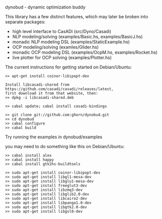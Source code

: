 dynobud - dynamic optimization buddy

This library has a few distinct features, which may later be broken into separate packages:
* high level interface to CasADi (src/Dyno/Casadi)
* NLP modeling/solving (examples/Basic.hs, examples/BasicJ.hs)
* monadic NLP modeling DSL (examples/StaticExample.hs)
* OCP modeling/solving (examles/Glider.hs)
* monadic OCP modeling DSL (examples/OcpM.hs, examples/Rocket.hs)
* live plotter for OCP solving (examples/Plotter.hs)


The current instructions for getting started on Debian/Ubuntu:

    >> apt-get install coinor-libipopt-dev

    Install libcasadi-shared from https://github.com/casadi/casadi/releases/latest,
    first download it from that website, then:
    >> dpkg -i libcasadi-shared.deb

    >> cabal update; cabal install casadi-bindings

    >> git clone git://github.com:ghorn/dynobud.git
    >> cd dynobud
    >> cabal configure
    >> cabal build

Try running the examples in dynobud/examples


you may need to do something like this on Debian/Ubuntu:

    >> cabal install alex
    >> cabal install happy
    >> cabal install gtk2hs-buildtools

    >> sudo apt-get install coinor-libipopt-dev
    >> sudo apt-get install libgl1-mesa-dev
    >> sudo apt-get install libglu1-mesa-dev
    >> sudo apt-get install freeglut3-dev
    >> sudo apt-get install libzmq3-dev
    >> sudo apt-get install libglib2.0-dev
    >> sudo apt-get install libcairo2-dev
    >> sudo apt-get install libpango1.0-dev
    >> sudo apt-get install libgtk2.0-dev
    >> sudo apt-get install libgsl0-dev
